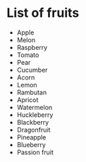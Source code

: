 # List of fruits

* Apple
* Melon
* Raspberry
* Tomato
* Pear
* Cucumber
* Acorn
* Lemon
* Rambutan
* Apricot
* Watermelon
* Huckleberry
* Blackberry
* Dragonfruit
* Pineapple
* Blueberry
* Passion fruit
